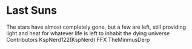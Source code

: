 # Last Suns
The stars have almost completely gone, but a few are left, still providing light and heat for whatever life is left to inhabit the dying universe
Contributors
KspNerd122(KspNerd)
FFX
TheMinmusDerp
